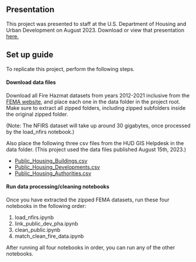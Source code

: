 ## Presentation

This project was presented to staff at the U.S. Department of Housing and Urban Development on August 2023. Download or view that presentation [here.](https://github.com/jackvandeleuv/fire_risk_index/blob/main/8-16-23%20Presentation%20(v1.0).pdf)

## Set up guide

To replicate this project, perform the following steps.

#### Download data files

Download all Fire Hazmat datasets from years 2012-2021 inclusive from the [FEMA website](https://www.fema.gov/about/openfema/data-sets/fema-usfa-nfirs-annual-data), and place each one in the data folder in the project root. Make sure to extract all zipped folders, including zipped subfolders inside the original zipped folder. 

(Note: The NFIRS dataset will take up around 30 gigabytes, once processed by the load_nfirs notebook.)

Also place the following three csv files from the HUD GIS Helpdesk in the data folder. (This project used the data files published August 15th, 2023.)

* [Public_Housing_Buildings.csv](https://hudgis-hud.opendata.arcgis.com/datasets/HUD::public-housing-buildings-2/about)
* [Public_Housing_Developments.csv](https://hudgis-hud.opendata.arcgis.com/datasets/HUD::public-housing-developments-1/about)
* [Public_Housing_Authorities.csv](https://hudgis-hud.opendata.arcgis.com/datasets/HUD::public-housing-authorities-1/about)

#### Run data processing/cleaning notebooks

Once you have extracted the zipped FEMA datasets, run these four notebooks in the following order:

1) load_nfirs.ipynb
2) link_public_dev_pha.ipynb
3) clean_public.ipynb
4) match_clean_fire_data.ipynb

After running all four notebooks in order, you can run any of the other notebooks.
